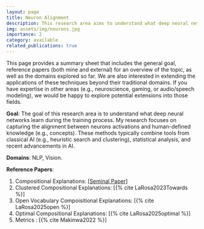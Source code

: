 ```yaml
---
layout: page
title: Neuron Alignment
description: This research area aims to understand what deep neural networks learn during the training process. Specifically, we are interested on analyzing the behavior of individual neurons and groups of neurons and discovering the concepts they learn to recognize and the relationships between these concepts. 
img: assets/img/neurons.jpg
importance: 2
category: available
related_publications: true
---
```

This page provides a summary sheet that includes the general goal, reference papers (both mine and external) for an overview of the topic, as well as the domains explored so far. We are also interested in extending the applications of these techniques beyond their traditional domains. If you have expertise in other areas (e.g., neuroscience, gaming, or audio/speech modeling), we would be happy to explore potential extensions into those fields.

**Goal**: The goal of this research area is to understand what deep neural networks learn during the training process. My research focuses on capturing the alignment between neurons activations and human-defined knowledge (e.g., concepts). These methods typically combine tools from classical AI (e.g., heuristic search and clustering), statistical analysis, and recent advancements in AI.

**Domains**: NLP, Vision. 

**Reference Papers**: 
1. Compositional Explanations: [<a href="https://arxiv.org/abs/2006.14032">Seminal Paper</a>]
2. Clustered Compositional Explanations: [{% cite LaRosa2023Towards %}]
3. Open Vocabulary Compoisitional Explanations: [{% cite LaRosa2025open %}]
4. Optimal Compositional Explanations: [{% cite LaRosa2025optimal %}]
2. Metrics : [{% cite Makinwa2022 %}]


